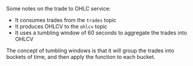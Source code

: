 Some notes on the trade to OHLC service:

- It consumes trades from the `trades` topic
- It produces OHLCV to the `ohlcv` topic
- It uses a tumbling window of 60 seconds to aggregate the trades into OHLCV

The concept of tumbling windows is that it will group the trades into buckets of time, and then apply the function to each bucket.


